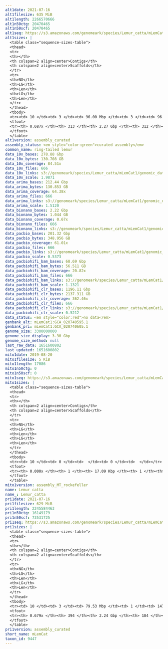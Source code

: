 ```yaml
---
alt1date: 2021-07-16
alt1filesize: 635 MiB
alt1length: 2266570666
alt1n50ctg: 20470465
alt1n50scf: 20470465
alt1seq: https://s3.amazonaws.com/genomeark/species/Lemur_catta/mLemCat1/assembly_curated/mLemCat1.alt.cur.20210716.fasta.gz
alt1sizes: |
  <table class="sequence-sizes-table">
  <thead>
  <tr>
  <th></th>
  <th colspan=2 align=center>Contigs</th>
  <th colspan=2 align=center>Scaffolds</th>
  </tr>
  <tr>
  <th>NG</th>
  <th>LG</th>
  <th>Len</th>
  <th>LG</th>
  <th>Len</th>
  </tr>
  </thead>
  <tbody>
  <tr><td> 10 </td><td> 3 </td><td> 96.00 Mbp </td><td> 3 </td><td> 96.00 Mbp </td></tr>  <tr><td> 20 </td><td> 7 </td><td> 56.18 Mbp </td><td> 7 </td><td> 56.18 Mbp </td></tr>  <tr><td> 30 </td><td> 13 </td><td> 45.82 Mbp </td><td> 13 </td><td> 45.82 Mbp </td></tr>  <tr><td> 40 </td><td> 23 </td><td> 30.76 Mbp </td><td> 23 </td><td> 30.76 Mbp </td></tr>  <tr style="background-color:#cccccc;"><td> 50 </td><td> 35 </td><td> 20.47 Mbp </td><td> 35 </td><td> 20.47 Mbp </td></tr>  <tr><td> 60 </td><td> 58 </td><td> 9.29 Mbp </td><td> 58 </td><td> 9.29 Mbp </td></tr>  <tr><td> 70 </td><td> 0 </td><td>  </td><td> 0 </td><td>  </td></tr>  <tr><td> 80 </td><td> 0 </td><td>  </td><td> 0 </td><td>  </td></tr>  <tr><td> 90 </td><td> 0 </td><td>  </td><td> 0 </td><td>  </td></tr>  <tr><td> 100 </td><td> 0 </td><td>  </td><td> 0 </td><td>  </td></tr>  </tbody>
  <tfoot>
  <tr><th> 0.687x </th><th> 313 </th><th> 2.27 Gbp </th><th> 312 </th><th> 2.27 Gbp </th></tr>
  </tfoot>
  </table>
alt1version: assembly_curated
assembly_status: <em style="color:green">curated assembly</em>
common_name: ring-tailed lemur
data_10x_bases: 278.88 Gbp
data_10x_bytes: 130.708 GB
data_10x_coverage: 84.51x
data_10x_files: 666
data_10x_links: s3://genomeark/species/Lemur_catta/mLemCat1/genomic_data/10x/<br>
data_10x_scale: 1.9871
data_arima_bases: 212.44 Gbp
data_arima_bytes: 130.853 GB
data_arima_coverage: 64.38x
data_arima_files: 666
data_arima_links: s3://genomeark/species/Lemur_catta/mLemCat1/genomic_data/arima/<br>
data_arima_scale: 1.5120
data_bionano_bases: 2.22 Gbp
data_bionano_bytes: 1.044 GB
data_bionano_coverage: 0.67x
data_bionano_files: 666
data_bionano_links: s3://genomeark/species/Lemur_catta/mLemCat1/genomic_data/bionano/<br>
data_pacbio_bases: 201.32 Gbp
data_pacbio_bytes: 348.956 GB
data_pacbio_coverage: 61.01x
data_pacbio_files: 666
data_pacbio_links: s3://genomeark/species/Lemur_catta/mLemCat1/genomic_data/pacbio/<br>
data_pacbio_scale: 0.5373
data_pacbiohifi_bam_bases: 68.69 Gbp
data_pacbiohifi_bam_bytes: 56.511 GB
data_pacbiohifi_bam_coverage: 20.82x
data_pacbiohifi_bam_files: 666
data_pacbiohifi_bam_links: s3://genomeark/species/Lemur_catta/mLemCat1/genomic_data/pacbio_hifi/<br>
data_pacbiohifi_bam_scale: 1.1321
data_pacbiohifi_clr_bases: 1196.11 Gbp
data_pacbiohifi_clr_bytes: 2137.311 GB
data_pacbiohifi_clr_coverage: 362.46x
data_pacbiohifi_clr_files: 666
data_pacbiohifi_clr_links: s3://genomeark/species/Lemur_catta/mLemCat1/genomic_data/pacbio_hifi/<br>
data_pacbiohifi_clr_scale: 0.5212
data_status: <em style="color:red">no data</em>
genbank_alt: mLemCat1:GCA_020740595.1
genbank_pri: mLemCat1:GCA_020740605.1
genome_size: 3300000000
genome_size_display: 3.30 Gbp
genome_size_method: null
last_raw_data: 1651600802
last_updated: 1651600802
mito1date: 2019-08-20
mito1filesize: 5 KiB
mito1length: 17086
mito1n50ctg: 0
mito1n50scf: 0
mito1seq: https://s3.amazonaws.com/genomeark/species/Lemur_catta/mLemCat1/assembly_MT_rockefeller/mLemCat1.MT.20190820.fasta.gz
mito1sizes: |
  <table class="sequence-sizes-table">
  <thead>
  <tr>
  <th></th>
  <th colspan=2 align=center>Contigs</th>
  <th colspan=2 align=center>Scaffolds</th>
  </tr>
  <tr>
  <th>NG</th>
  <th>LG</th>
  <th>Len</th>
  <th>LG</th>
  <th>Len</th>
  </tr>
  </thead>
  <tbody>
  <tr><td> 10 </td><td> 0 </td><td>  </td><td> 0 </td><td>  </td></tr>  <tr><td> 20 </td><td> 0 </td><td>  </td><td> 0 </td><td>  </td></tr>  <tr><td> 30 </td><td> 0 </td><td>  </td><td> 0 </td><td>  </td></tr>  <tr><td> 40 </td><td> 0 </td><td>  </td><td> 0 </td><td>  </td></tr>  <tr style="background-color:#cccccc;"><td> 50 </td><td> 0 </td><td style="background-color:#ff8888;">  </td><td> 0 </td><td style="background-color:#ff8888;">  </td></tr>  <tr><td> 60 </td><td> 0 </td><td>  </td><td> 0 </td><td>  </td></tr>  <tr><td> 70 </td><td> 0 </td><td>  </td><td> 0 </td><td>  </td></tr>  <tr><td> 80 </td><td> 0 </td><td>  </td><td> 0 </td><td>  </td></tr>  <tr><td> 90 </td><td> 0 </td><td>  </td><td> 0 </td><td>  </td></tr>  <tr><td> 100 </td><td> 0 </td><td>  </td><td> 0 </td><td>  </td></tr>  </tbody>
  <tfoot>
  <tr><th> 0.000x </th><th> 1 </th><th> 17.09 Kbp </th><th> 1 </th><th> 17.09 Kbp </th></tr>
  </tfoot>
  </table>
mito1version: assembly_MT_rockefeller
name: Lemur catta
name_: Lemur_catta
pri1date: 2021-07-16
pri1filesize: 629 MiB
pri1length: 2245584463
pri1n50ctg: 16149179
pri1n50scf: 73531725
pri1seq: https://s3.amazonaws.com/genomeark/species/Lemur_catta/mLemCat1/assembly_curated/mLemCat1.pri.cur.20210716.fasta.gz
pri1sizes: |
  <table class="sequence-sizes-table">
  <thead>
  <tr>
  <th></th>
  <th colspan=2 align=center>Contigs</th>
  <th colspan=2 align=center>Scaffolds</th>
  </tr>
  <tr>
  <th>NG</th>
  <th>LG</th>
  <th>Len</th>
  <th>LG</th>
  <th>Len</th>
  </tr>
  </thead>
  <tbody>
  <tr><td> 10 </td><td> 3 </td><td> 79.53 Mbp </td><td> 1 </td><td> 147.49 Mbp </td></tr>  <tr><td> 20 </td><td> 8 </td><td> 54.57 Mbp </td><td> 3 </td><td> 117.45 Mbp </td></tr>  <tr><td> 30 </td><td> 16 </td><td> 38.42 Mbp </td><td> 6 </td><td> 108.75 Mbp </td></tr>  <tr><td> 40 </td><td> 26 </td><td> 27.68 Mbp </td><td> 10 </td><td> 99.28 Mbp </td></tr>  <tr style="background-color:#cccccc;"><td> 50 </td><td> 43 </td><td style="background-color:#88ff88;"> 16.15 Mbp </td><td> 13 </td><td style="background-color:#88ff88;"> 73.53 Mbp </td></tr>  <tr><td> 60 </td><td> 77 </td><td> 5.75 Mbp </td><td> 19 </td><td> 37.49 Mbp </td></tr>  <tr><td> 70 </td><td> 0 </td><td>  </td><td> 0 </td><td>  </td></tr>  <tr><td> 80 </td><td> 0 </td><td>  </td><td> 0 </td><td>  </td></tr>  <tr><td> 90 </td><td> 0 </td><td>  </td><td> 0 </td><td>  </td></tr>  <tr><td> 100 </td><td> 0 </td><td>  </td><td> 0 </td><td>  </td></tr>  </tbody>
  <tfoot>
  <tr><th> 0.679x </th><th> 394 </th><th> 2.24 Gbp </th><th> 184 </th><th> 2.25 Gbp </th></tr>
  </tfoot>
  </table>
pri1version: assembly_curated
short_name: mLemCat
taxon_id: 9447
---
```

